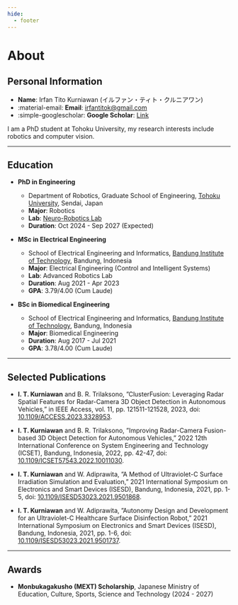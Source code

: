 ```yaml
---
hide:
  - footer
---
```


# About

## Personal Information

- **Name**: Irfan Tito Kurniawan (イルファン・ティト・クルニアワン)
- :material-email: **Email**: [irfantitok@gmail.com](mailto:irfantitok@gmail.com)
- :simple-googlescholar: **Google Scholar**: [Link](https://scholar.google.com/citations?user=t06n5FYAAAAJ)

I am a PhD student at Tohoku University, my research interests include robotics and computer vision.

---

## Education

- **PhD in Engineering**
    - Department of Robotics, Graduate School of Engineering, [Tohoku University](https://tohoku.ac.jp), Sendai, Japan
    - **Major**: Robotics
    - **Lab**: [Neuro-Robotics Lab](https://neuro.mech.tohoku.ac.jp/)
    - **Duration**: Oct 2024 - Sep 2027 (Expected)

- **MSc in Electrical Engineering**
    - School of Electrical Engineering and Informatics, [Bandung Institute of Technology](https://itb.ac.id), Bandung, Indonesia
    - **Major**: Electrical Engineering (Control and Intelligent Systems)
    - **Lab**: Advanced Robotics Lab
    - **Duration**: Aug 2021 - Apr 2023
    - **GPA**: 3.79/4.00 (Cum Laude)

- **BSc in Biomedical Engineering**
    - School of Electrical Engineering and Informatics, [Bandung Institute of Technology](https://itb.ac.id), Bandung, Indonesia
    - **Major**: Biomedical Engineering
    - **Duration**: Aug 2017 - Jul 2021
    - **GPA**: 3.78/4.00 (Cum Laude)

---

## Selected Publications

-   **I. T. Kurniawan** and B. R. Trilaksono, ”ClusterFusion: Leveraging Radar Spatial Features for Radar-Camera 3D Object Detection in Autonomous Vehicles,” in IEEE Access, vol. 11, pp. 121511-121528, 2023, doi: [10.1109/ACCESS.2023.3328953](https://doi.org/10.1109/ACCESS.2023.3328953).

- **I. T. Kurniawan** and B. R. Trilaksono, ”Improving Radar-Camera Fusion-based 3D Object Detection for Autonomous Vehicles,” 2022 12th International Conference on System Engineering and Technology (ICSET), Bandung, Indonesia, 2022, pp. 42-47, doi: [10.1109/ICSET57543.2022.10011030](https://doi.org/ICSET57543.2022.10011030).

- **I. T. Kurniawan** and W. Adiprawita, ”A Method of Ultraviolet-C Surface Irradiation Simulation and Evaluation,” 2021 International Symposium on Electronics and Smart Devices (ISESD), Bandung, Indonesia, 2021, pp. 1-5, doi: [10.1109/ISESD53023.2021.9501868](https://doi.org/10.1109/ISESD53023.2021.9501868).

- **I. T. Kurniawan** and W. Adiprawita, ”Autonomy Design and Development for an Ultraviolet-C Healthcare Surface Disinfection Robot,” 2021 International Symposium on Electronics and Smart Devices (ISESD), Bandung, Indonesia, 2021, pp. 1-6, doi: [10.1109/ISESD53023.2021.9501737](https://doi.org/10.1109/ISESD53023.2021.9501737).

---

## Awards

- **Monbukagakusho (MEXT) Scholarship**, Japanese Ministry of Education, Culture, Sports, Science and Technology (2024 - 2027)
